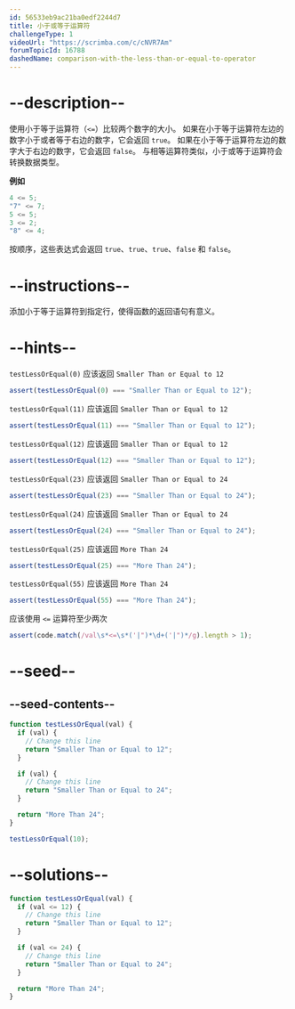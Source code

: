```yaml
---
id: 56533eb9ac21ba0edf2244d7
title: 小于或等于运算符
challengeType: 1
videoUrl: "https://scrimba.com/c/cNVR7Am"
forumTopicId: 16788
dashedName: comparison-with-the-less-than-or-equal-to-operator
---
```


# --description--

使用小于等于运算符（`<=`）比较两个数字的大小。 如果在小于等于运算符左边的数字小于或者等于右边的数字，它会返回 `true`。 如果在小于等于运算符左边的数字大于右边的数字，它会返回 `false`。 与相等运算符类似，小于或等于运算符会转换数据类型。

**例如**

```js
4 <= 5;
"7" <= 7;
5 <= 5;
3 <= 2;
"8" <= 4;
```

按顺序，这些表达式会返回 `true`、`true`、`true`、`false` 和 `false`。

# --instructions--

添加小于等于运算符到指定行，使得函数的返回语句有意义。

# --hints--

`testLessOrEqual(0)` 应该返回 `Smaller Than or Equal to 12`

```js
assert(testLessOrEqual(0) === "Smaller Than or Equal to 12");
```

`testLessOrEqual(11)` 应该返回 `Smaller Than or Equal to 12`

```js
assert(testLessOrEqual(11) === "Smaller Than or Equal to 12");
```

`testLessOrEqual(12)` 应该返回 `Smaller Than or Equal to 12`

```js
assert(testLessOrEqual(12) === "Smaller Than or Equal to 12");
```

`testLessOrEqual(23)` 应该返回 `Smaller Than or Equal to 24`

```js
assert(testLessOrEqual(23) === "Smaller Than or Equal to 24");
```

`testLessOrEqual(24)` 应该返回 `Smaller Than or Equal to 24`

```js
assert(testLessOrEqual(24) === "Smaller Than or Equal to 24");
```

`testLessOrEqual(25)` 应该返回 `More Than 24`

```js
assert(testLessOrEqual(25) === "More Than 24");
```

`testLessOrEqual(55)` 应该返回 `More Than 24`

```js
assert(testLessOrEqual(55) === "More Than 24");
```

应该使用 `<=` 运算符至少两次

```js
assert(code.match(/val\s*<=\s*('|")*\d+('|")*/g).length > 1);
```

# --seed--

## --seed-contents--

```js
function testLessOrEqual(val) {
  if (val) {
    // Change this line
    return "Smaller Than or Equal to 12";
  }

  if (val) {
    // Change this line
    return "Smaller Than or Equal to 24";
  }

  return "More Than 24";
}

testLessOrEqual(10);
```

# --solutions--

```js
function testLessOrEqual(val) {
  if (val <= 12) {
    // Change this line
    return "Smaller Than or Equal to 12";
  }

  if (val <= 24) {
    // Change this line
    return "Smaller Than or Equal to 24";
  }

  return "More Than 24";
}
```
